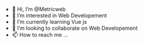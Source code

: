 - 👋 Hi, I’m @Metricweb
- 👀 I’m interested in Web Developement
- 🌱 I’m currently learning Vue js
- 💞️ I’m looking to collaborate on Web Developement
- 📫 How to reach me ...

<!---
Metricweb/Metricweb is a ✨ special ✨ repository because its `README.md` (this file) appears on your GitHub profile.
You can click the Preview link to take a look at your changes.
--->
